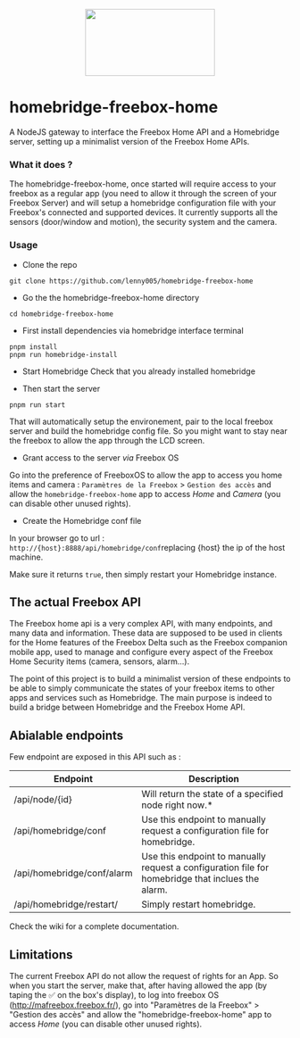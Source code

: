 <p align="center">
  <img src="https://github.com/fbx/homebridge-freebox-home/raw/master/logo.png" data-canonical-src="https://github.com/fbx/homebridge-freebox-home/raw/master/logo.png" width="232" height="120" />
</p>

# homebridge-freebox-home
A NodeJS gateway to interface the Freebox Home API and a Homebridge server, setting up a minimalist version of the Freebox Home APIs.

### What it does ?
The homebridge-freebox-home, once started will require access to your freebox as a regular app (you need to allow it through the screen of your Freebox Server) and will setup a homebridge configuration file with your Freebox's connected and supported devices.
It currently supports all the sensors (door/window and motion), the security system and the camera.

### Usage

- Clone the repo
```
git clone https://github.com/lenny005/homebridge-freebox-home
```
- Go the the homebridge-freebox-home directory
```
cd homebridge-freebox-home
```
- First install dependencies via homebridge interface terminal
```
pnpm install
pnpm run homebridge-install
```
- Start Homebridge
Check that you already installed homebridge

- Then start the server
```
pnpm run start
```
That will automatically setup the environement, pair to the local freebox server and build the homebridge config file.
So you might want to stay near the freebox to allow the app through the LCD screen.

- Grant access to the server *via* Freebox OS

Go into the preference of FreeboxOS to allow the app to access you home items and camera :
`Paramètres de la Freebox` > `Gestion des accès` and allow the `homebridge-freebox-home` app to access *Home* and *Camera* (you can disable other unused rights).

- Create the Homebridge conf file

In your browser go to url : `http://{host}:8888/api/homebridge/conf`replacing {host} the ip of the host machine.

Make sure it returns `true`, then simply restart your Homebridge instance.

## The actual Freebox API
The Freebox home api is a very complex API, with many endpoints, and many data and information. These data are supposed to be used in clients for the Home features of the Freebox Delta such as the Freebox companion mobile app, used to manage and configure every aspect of the Freebox Home Security items (camera, sensors, alarm...).

The point of this project is to build a minimalist version of these endpoints to be able to simply communicate the states of your freebox items to other apps and services such as Homebridge.
The main purpose is indeed to build a bridge between Homebridge and the Freebox Home API.

## Abialable endpoints
Few endpoint are exposed in this API such as :

| Endpoint                 | Description                                                                              |
|--------------------------|------------------------------------------------------------------------------------------|
| /api/node/{id}           | Will return the state of a specified node right now.*                                    |
| /api/homebridge/conf     | Use this endpoint to manually request a configuration file for homebridge.               |
| /api/homebridge/conf/alarm| Use this endpoint to manually request a configuration file for homebridge that inclues the alarm.|
| /api/homebridge/restart/| Simply restart homebridge.|

Check the wiki for a complete documentation.

## Limitations
The current Freebox API do not allow the request of rights for an App.
So when you start the server, make that, after having allowed the app (by taping the ✅ on the box's display), to log into freebox OS (http://mafreebox.freebox.fr/), go into "Paramètres de la Freebox" > "Gestion des accès" and allow the "homebridge-freebox-home" app to access *Home* (you can disable other unused rights).
